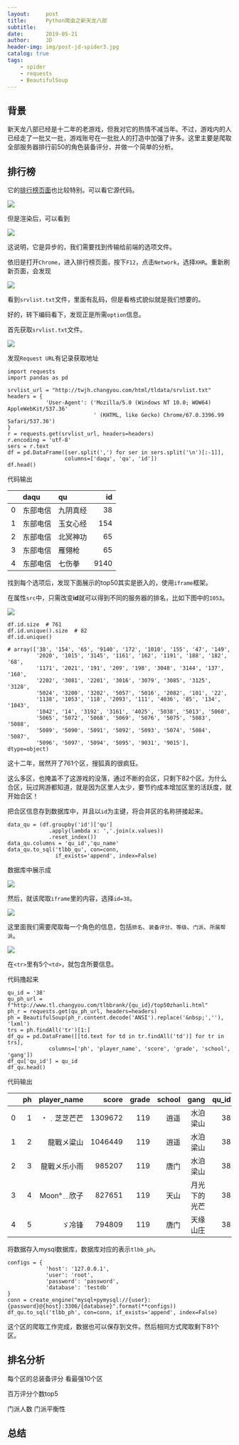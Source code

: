 ```yaml
---
layout:     post
title:      Python爬虫之新天龙八部
subtitle:   
date:       2019-05-21
author:     JD
header-img: img/post-jd-spider3.jpg
catalog: true
tags:
    - spider
    - requests
    - BeautifulSoup
---
```


## 背景

新天龙八部已经是十二年的老游戏，但我对它的热情不减当年。不过，游戏内的人已经走了一批又一批，游戏账号在一批批人的打造中加强了许多。这里主要是爬取全部服务器排行前50的角色装备评分，并做一个简单的分析。

## 排行榜

它的[排行榜页面](http://twjh.changyou.com/html/paihang/zd.shtml)也比较特别。可以看它源代码。

![](http://wx4.sinaimg.cn/mw690/006F1DTzgy1g3c4luam1cj30j90di3yp.jpg)

但是渲染后，可以看到

![](http://wx3.sinaimg.cn/mw690/006F1DTzgy1g3c4lrkyg9j30j20e4wf5.jpg)

这说明，它是异步的，我们需要找到传输给前端的选项文件。

依旧是打开`Chrome`，进入排行榜页面，按下`F12`，点击`Network`，选择`XHR`。重新刷新页面，会发现

![](http://wx4.sinaimg.cn/mw690/006F1DTzgy1g3c4lxr1ksj30l40csjsf.jpg)

看到`srvlist.txt`文件，里面有乱码，但是看格式貌似就是我们想要的。

好的，转下编码看下，发现正是所需`option`信息。

首先获取`srvlist.txt`文件。

![](http://wx4.sinaimg.cn/mw690/006F1DTzgy1g3c4qviyuzj30km0br3z8.jpg)

发现`Request URL`有记录获取地址

    import requests
    import pandas as pd
    
    srvlist_url = "http://twjh.changyou.com/html/tldata/srvlist.txt"
    headers = {
                'User-Agent': ('Mozilla/5.0 (Windows NT 10.0; WOW64) AppleWebKit/537.36'
                               ' (KHTML, like Gecko) Chrome/67.0.3396.99 Safari/537.36')
    }
    r = requests.get(srvlist_url, headers=headers)
    r.encoding = 'utf-8'
    sers = r.text
    df = pd.DataFrame([ser.split(',') for ser in sers.split('\n')[:-1]],
                      columns=['daqu', 'qu', 'id'])
    df.head()

代码输出

||daqu|qu|id|
|:-|:-|:-|-:|
|0|东部电信|九阴真经|38|
|1|东部电信|玉女心经|154|
|2|东部电信|北冥神功|65|
|3|东部电信|雁翎枪|65|
|4|东部电信|七伤拳|9140|

找到每个选项后，发现下面展示的top50其实是嵌入的，使用`iframe`框架。

在属性`src`中，只需改变**id**就可以得到不同的服务器的排名，比如下图中的`1053`。

![](http://wx4.sinaimg.cn/mw690/006F1DTzgy1g3c4m006kwj30x80gsdi2.jpg)

    df.id.size  # 761
    df.id.unique().size  # 82
    df.id.unique()

    # array(['38', '154', '65', '9140', '172', '1010', '155', '47', '149',
             '2020', '1015', '3145', '1161', '162', '1191', '188', '182', '68',
             '1171', '2021', '191', '209', '198', '3048', '3144', '137', '168',
             '2202', '3081', '2201', '3016', '3079', '3085', '3125', '3128',
             '5024', '3200', '3202', '5057', '5016', '2082', '101', '22',
             '1138', '1053', '118', '2093', '111', '4036', '85', '134', '1043',
             '1042', '14', '3192', '3161', '4025', '5038', '5013', '5060',
             '5065', '5072', '5068', '5069', '5076', '5075', '5083', '5088',
             '5089', '5090', '5091', '5092', '5093', '5074', '5084', '5087',
             '5096', '5097', '5094', '5095', '9031', '9015'], dtype=object)

这十二年，居然开了761个区，搜狐真的很疯狂。

这么多区，也掩盖不了这游戏的没落，通过不断的合区，只剩下82个区。为什么合区，玩过网游都知道，就是因为区里人太少，要节约成本增加区里的活跃度，就开始合区！

把合区信息存到数据库中，并且以`id`为主键，将合并区的名称拼接起来。

    data_qu = (df.groupby('id')['qu']
                 .apply(lambda x: ','.join(x.values))
                 .reset_index())
    data_qu.columns = 'qu_id','qu_name'
    data_qu.to_sql('tlbb_qu', con=conn,
                   if_exists='append', index=False)

数据库中展示成

![](http://wx2.sinaimg.cn/mw690/006F1DTzgy1g3cny0abm2j30sj0803zi.jpg)

然后，就该爬取`iframe`里的内容，选择`id=38`。

![](http://wx2.sinaimg.cn/mw690/006F1DTzgy1g3c4m2aipnj30qm0j4t9x.jpg)

这里面我们需要爬取每一个角色的信息，包括`排名`、`装备评分`、`等级`、`门派`、`所属帮派`。

![](http://wx2.sinaimg.cn/mw690/006F1DTzgy1g3c4mgdr6qj30cw08mdfu.jpg)

在`<tr>`里有5个`<td>`，就包含所要信息。

代码撸起来

    qu_id = '38'
    qu_ph_url = f"http://www.tl.changyou.com/tlbbrank/{qu_id}/top50zhanli.html"
    ph_r = requests.get(qu_ph_url, headers=headers)
    ph = BeautifulSoup(ph_r.content.decode('ANSI').replace('&nbsp;',''), 'lxml')
    trs = ph.findAll('tr')[1:]
    df_qu = pd.DataFrame([[td.text for td in tr.findAll('td')] for tr in trs],
                 columns=['ph', 'player_name', 'score', 'grade', 'school', 'gang'])
    df_qu['qu_id'] = qu_id
    df_qu.head()

代码输出

||ph|player_name|score|grade|school|gang|qu_id|
|-:|-:|-:|-:|-:|-:|-:|-:|
|0|1|﹡﹒芝芝芒芒|1309672|119|逍遥|水泊梁山|38|
|1|2|龍戰メ粱山|1046449|119|逍遥|水泊梁山|38|
|2|3|龍戰メ乐小雨|985207|119|唐门|水泊梁山|38|
|3|4|Moon°﹎欣子|827651|119|天山|月光下的光芒|38|
|4|5|ゞ冷锋|794809|119|唐门|天缘山庄|38|

将数据存入mysql数据库，数据库对应的表示`tlbb_ph`。

    configs = {
                'host': '127.0.0.1',
                'user': 'root',
                'password': 'password',
                'database': 'testdb'
    }
    conn = create_engine("mysql+pymysql://{user}:{password}@{host}:3306/{database}".format(**configs))
    df_qu.to_sql('tlbb_ph', con=conn, if_exists='append', index=False)

这个区的爬取工作完成，数据也可以保存到文件。然后相同方式爬取剩下81个区。

## 排名分析

每个区的总装备评分   看最强10个区

百万评分个数top5

门派人数  门派平衡性



## 总结